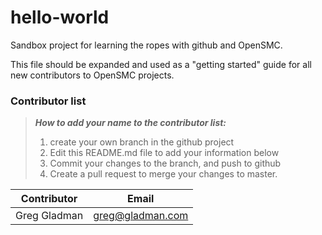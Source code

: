 # hello-world
Sandbox project for learning the ropes with github and OpenSMC.

This file should be expanded and used as a "getting started" guide for all new contributors to OpenSMC projects.


### Contributor list

> _**How to add your name to the contributor list:**_
> 1. create your own branch in the github project
> 2. Edit this README.md file to add your information below
> 3. Commit your changes to the branch, and push to github
> 4. Create a pull request to merge your changes to master.

Contributor           | Email
----------------------|---------------------------------
Greg Gladman          | greg@gladman.com
